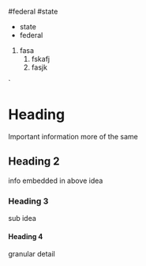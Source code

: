 #federal
#state

- state
- federal 

1. fasa
	1. fskafj 
	2. fasjk


`



# Heading
Important information
more of the same

## Heading 2
info embedded in above idea

### Heading 3
sub idea

#### Heading 4
granular detail

